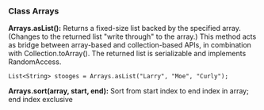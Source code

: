 ### Class Arrays

**Arrays.asList():** Returns a fixed-size list backed by the specified array. (Changes to the returned list "write through" to the array.) This method acts as bridge between array-based and collection-based APIs, in combination with Collection.toArray(). The returned list is serializable and implements RandomAccess.

```List<String> stooges = Arrays.asList("Larry", "Moe", "Curly");```

**Arrays.sort(array, start, end):** Sort from start index to end index in array; end index exclusive
